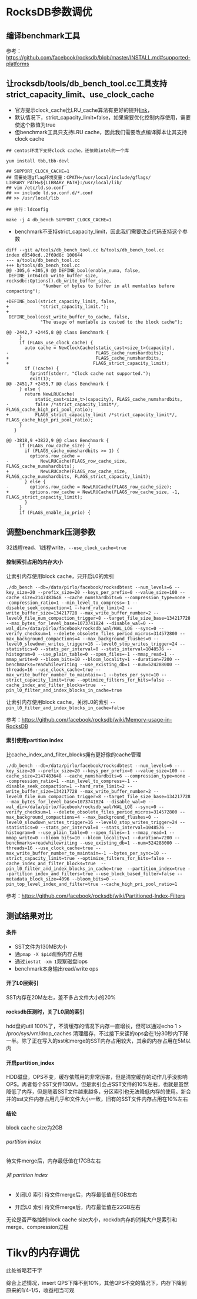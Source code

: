 # RocksDB参数调优
## 编译benchmark工具
参考：https://github.com/facebook/rocksdb/blob/master/INSTALL.md#supported-platforms

## 让rocksdb/tools/db_bench_tool.cc工具支持strict_capacity_limit、use_clock_cache
- 官方提示clock_cache比LRU_cache算法有更好的提升[link](https://github.com/facebook/rocksdb/wiki/Block-Cache)，
- 默认情况下，strict_capacity_limit=false，如果需要优化控制内存使用，需要使这个数值为true
- 但benchmark工具只支持LRU cache，因此我们需要改点编译脚本让其支持clock cache
```
## centos环境下支持clock cache，还依赖intel的一个库

yum install tbb,tbb-devl
```
```
## SUPPORT_CLOCK_CACHE=1
## 需要处理gflag环境变量：CPATH=/usr/local/include/gflags/ LIBRARY_PATH=${LIBRARY_PATH}:/usr/local/lib/ 
## vim /etc/ld.so.conf
## >> include ld.so.conf.d/*.conf
## >> /usr/local/lib

## 执行：ldconfig

make -j 4 db_bench SUPPORT_CLOCK_CACHE=1
```
- benchmark不支持strict_capacity_limit，因此我们需要改点代码支持这个参数
```
diff --git a/tools/db_bench_tool.cc b/tools/db_bench_tool.cc
index d0540cd..2f69d8c 100644
--- a/tools/db_bench_tool.cc
+++ b/tools/db_bench_tool.cc
@@ -305,6 +305,9 @@ DEFINE_bool(enable_numa, false,
 DEFINE_int64(db_write_buffer_size, rocksdb::Options().db_write_buffer_size,
              "Number of bytes to buffer in all memtables before compacting");
 
+DEFINE_bool(strict_capacity_limit, false,
+            "strict_capacity_limit.");
+
 DEFINE_bool(cost_write_buffer_to_cache, false,
             "The usage of memtable is costed to the block cache");
 
@@ -2442,7 +2445,8 @@ class Benchmark {
     }
     if (FLAGS_use_clock_cache) {
       auto cache = NewClockCache(static_cast<size_t>(capacity),
-                                 FLAGS_cache_numshardbits);
+                                 FLAGS_cache_numshardbits,
+                                FLAGS_strict_capacity_limit);
       if (!cache) {
         fprintf(stderr, "Clock cache not supported.");
         exit(1);
@@ -2451,7 +2455,7 @@ class Benchmark {
     } else {
       return NewLRUCache(
           static_cast<size_t>(capacity), FLAGS_cache_numshardbits,
-          false /*strict_capacity_limit*/, FLAGS_cache_high_pri_pool_ratio);
+          FLAGS_strict_capacity_limit /*strict_capacity_limit*/, FLAGS_cache_high_pri_pool_ratio);
     }
   }
 
@@ -3818,9 +3822,9 @@ class Benchmark {
     if (FLAGS_row_cache_size) {
       if (FLAGS_cache_numshardbits >= 1) {
         options.row_cache =
-            NewLRUCache(FLAGS_row_cache_size, FLAGS_cache_numshardbits);
+            NewLRUCache(FLAGS_row_cache_size, FLAGS_cache_numshardbits, FLAGS_strict_capacity_limit);
       } else {
-        options.row_cache = NewLRUCache(FLAGS_row_cache_size);
+        options.row_cache = NewLRUCache(FLAGS_row_cache_size, -1, FLAGS_strict_capacity_limit);
       }
     }
     if (FLAGS_enable_io_prio) {

```

## 调整benchmark压测参数
32线程read、1线程write，`--use_clock_cache=true`

#### 控制索引占用的内存大小
让索引内存使用block cache，只开启L0的索引

`./db_bench --db=/data/pirlo/facebook/rocksdbtest --num_levels=6 --key_size=20 --prefix_size=20 --keys_per_prefix=0 --value_size=100 --cache_size=2147483648 --cache_numshardbits=6 --compression_type=none --compression_ratio=1 --min_level_to_compress=-1 --disable_seek_compaction=1 --hard_rate_limit=2 --write_buffer_size=134217728 --max_write_buffer_number=2 --level0_file_num_compaction_trigger=8 --target_file_size_base=134217728 --max_bytes_for_level_base=1073741824 --disable_wal=0 --wal_dir=/data/pirlo/facebook/rocksdb_wal/WAL_LOG --sync=0 --verify_checksum=1 --delete_obsolete_files_period_micros=314572800 --max_background_compactions=4 --max_background_flushes=0 --level0_slowdown_writes_trigger=16 --level0_stop_writes_trigger=24 --statistics=0 --stats_per_interval=0 --stats_interval=1048576 --histogram=0 --use_plain_table=0 --open_files=-1 --mmap_read=1 --mmap_write=0 --bloom_bits=10 --bloom_locality=1 --duration=7200 --benchmarks=readwhilewriting --use_existing_db=1 --num=524288000 --threads=16 --use_clock_cache=true --max_write_buffer_number_to_maintain=-1 --bytes_per_sync=10 --strict_capacity_limit=true --optimize_filters_for_hits=false --cache_index_and_filter_blocks=true  --pin_l0_filter_and_index_blocks_in_cache=true`

让索引内存使用block cache，关闭L0的索引
`--pin_l0_filter_and_index_blocks_in_cache=false`

参考：https://github.com/facebook/rocksdb/wiki/Memory-usage-in-RocksDB

#### 索引使用partition index
比cache_index_and_filter_blocks拥有更好像的cache管理

`./db_bench --db=/data/pirlo/facebook/rocksdbtest --num_levels=6 --key_size=20 --prefix_size=20 --keys_per_prefix=0 --value_size=100 --cache_size=2147483648 --cache_numshardbits=6 --compression_type=none --compression_ratio=1 --min_level_to_compress=-1 --disable_seek_compaction=1 --hard_rate_limit=2 --write_buffer_size=134217728 --max_write_buffer_number=2 --level0_file_num_compaction_trigger=8 --target_file_size_base=134217728 --max_bytes_for_level_base=1073741824 --disable_wal=0 --wal_dir=/data/pirlo/facebook/rocksdb_wal/WAL_LOG --sync=0 --verify_checksum=1 --delete_obsolete_files_period_micros=314572800 --max_background_compactions=4 --max_background_flushes=0 --level0_slowdown_writes_trigger=16 --level0_stop_writes_trigger=24 --statistics=0 --stats_per_interval=0 --stats_interval=1048576 --histogram=0 --use_plain_table=0 --open_files=-1 --mmap_read=1 --mmap_write=0 --bloom_bits=10 --bloom_locality=1 --duration=7200 --benchmarks=readwhilewriting --use_existing_db=1 --num=524288000 --threads=16 --use_clock_cache=true --max_write_buffer_number_to_maintain=-1 --bytes_per_sync=10 --strict_capacity_limit=true --optimize_filters_for_hits=false --cache_index_and_filter_blocks=true  --pin_l0_filter_and_index_blocks_in_cache=true  --partition_index=true --partition_index_and_filters=true --use_block_based_filter=false --metadata_block_size=4096 --bloom_bits=0 --pin_top_level_index_and_filter=true --cache_high_pri_pool_ratio=1`

参考：https://github.com/facebook/rocksdb/wiki/Partitioned-Index-Filters

## 测试结果对比
#### 条件
- SST文件为130MB大小
- 通`pmap -X $pid`观察内存占用
- 通过`iostat -xm 1`观察磁盘iops
- benchmark本身输出read/write ops

#### 开了L0层索引
SST内存在20M左右，差不多占文件大小的20%

#### rocksdb压测时，关了L0层的索引
hdd盘的util 100%了，不清缓存的情况下内存一直增长，但可以通过echo 1 > /proc/sys/vm/drop_caches 清理缓存，不过接下来读的ops会在1分30秒内下降一半。除了正在写入的sst和merge的SST内存占用较大，其余的内存占用在5M以内

#### 开启partition_index
HDD磁盘，OPS不变，缓存依然用的非常厉害，但是清空缓存的动作几乎没影响OPS。再者每个SST文件130M，但是索引会占SST文件的10%左右，也就是虽然降低了内存，但是随着SST文件越来越多，分区索引也无法降低内存的使用。新合并的sst文件内存占用几乎和文件大小一致，旧有的SST文件内存占用在10%左右

#### 结论
block cache size为2GB

###### partition index
待文件merge后，内存最低值在17GB左右

###### 非 partition index
- 关闭L0 索引
待文件merge后，内存最低值在5GB左右

- 开启L0 索引
待文件merge后，内存最低值在22GB左右

无论是否严格控制block cache size大小，rockdb内存的消耗大户是索引和merge、compression过程

# Tikv的内存调优
此处省略若干字

综合上述情况，insert QPS下降不到10%，其他QPS不变的情况下，内存下降到原来的1/4-1/5，收益相当可观
